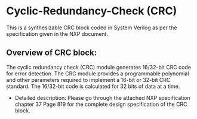 # Cyclic-Redundancy-Check (CRC)
This is a synthesizable CRC block coded in System Verilog as per the specification given in the NXP document.

## Overview of CRC block: 
The cyclic redundancy check (CRC) module generates 16/32-bit CRC code for error detection. 
The CRC module provides a programmable polynomial and other parameters required to implement a 16-bit or 32-bit CRC standard. 
The 16/32-bit code is calculated for 32 bits of data at a time. 

* Detailed description: Please go through the attached NXP specification chapter 37 Page 819 for the complete design specification of the CRC block.



